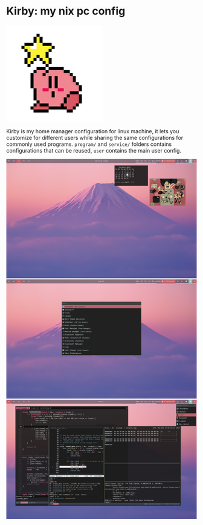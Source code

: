 # Kirby: my nix pc config


![kirby](./static/kirby.png)

Kirby is my home manager configuration for linux machine, it lets you customize for different users while sharing the same configurations for commonly used programs. `program/` and `service/` folders contains configurations that can be reused, `user` contains the main user config.

![demo1](./static/demo1.png)
![demo2](./static/demo2.png)
![demo3](./static/demo3.png)
